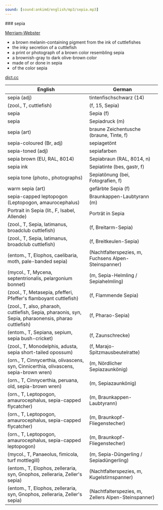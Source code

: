 ```yaml
---
sound: [sound:ankimd/english/mp3/sepia.mp3]
---
```


\### sepia

[Merriam-Webster](https://www.merriam-webster.com/dictionary/sepia)

- a brown melanin-containing pigment from the ink of cuttlefishes
- the inky secretion of a cuttlefish
- a print or photograph of a brown color resembling sepia
- a brownish-gray to dark olive-brown color
- made of or done in sepia
- of the color sepia

[dict.cc](https://www.dict.cc/sepia)

| English        | German       |
| -------------- | ------------ |
| sepia (adj) | tintenfischschwarz (14) |
|  (zool., T, cuttlefish) |  (f, 15, Sepia) |
| sepia | Sepia (f) |
| sepia | Sepiadruck (m) |
| sepia (art) | braune Zeichentusche (braune, Tinte, f) |
| sepia-coloured (Br, adj) | sepiagetönt |
| sepia-toned (adj) | sepiafarben |
| sepia brown (EU, RAL, 8014) | Sepiabraun (RAL, 8014, n) |
| sepia ink | Sepiatinte (bes, gastr, f) |
| sepia tone (photo., photographs) | Sepiatönung (bei, Fotografien, f) |
| warm sepia (art) | gefärbte Sepia (f) |
| sepia-capped leptopogon (Leptopogon, amaurocephalus) | Braunkappen-Laubtyrann (m) |
| Portrait in Sepia (lit., F, Isabel, Allende) | Porträt in Sepia |
|  (zool., T, Sepia, latimanus, broadclub cuttlefish) |  (f, Breitarm-Sepia) |
|  (zool., T, Sepia, latimanus, broadclub cuttlefish) |  (f, Breitkeulen-Sepia) |
|  (entom., T, Elophos, caelibaria, moth, pale-banded sepia) |  (Nachtfalterspezies, m, Fuchsens Alpen-Steinspanner) |
|  (mycol., T, Mycena, septentrionalis, pelargonium bonnet) |  (m, Sepia-Helmling / Sepiahelmling) |
|  (zool., T, Metasepia, pfefferi, Pfeffer's flamboyant cuttlefish) |  (f, Flammende Sepia) |
|  (zool., T, also, pharaoh, cuttlefish, Sepia, pharaonis, syn, Sepia, pharaonensis, pharao cuttlefish) |  (f, Pharao-Sepia) |
|  (entom., T, Sepiana, sepium, sepia bush-cricket) |  (f, Zaunschrecke) |
|  (zool., T, Monodelphis, adusta, sepia short-tailed opossum) |  (f, Marajo-Spitzmausbeutelratte) |
|  (orn., T, Cinnycerthia, olivascens, syn, Cinnicerthia, olivascens, sepia-brown wren) |  (m, Nördlicher Sepiazaunkönig) |
|  (orn., T, Cinnycerthia, peruana, old, sepia-brown wren) |  (m, Sepiazaunkönig) |
|  (orn., T, Leptopogon, amaurocephalus, sepia-capped flycatcher) |  (m, Braunkappen-Laubtyrann) |
|  (orn., T, Leptopogon, amaurocephalus, sepia-capped flycatcher) |  (m, Braunkopf-Fliegenstecher) |
|  (orn., T, Leptopogon, amaurocephalus, sepia-capped leptopogon) |  (m, Braunkopf-Fliegenstecher) |
|  (mycol., T, Panaeolus, fimicola, turf mottlegill) |  (m, Sepia-Düngerling / Sepiadüngerling) |
|  (entom., T, Elophos, zelleraria, syn, Gnophos, zelleraria, Zeller's sepia) |  (Nachtfalterspezies, m, Kugelstirnspanner) |
|  (entom., T, Elophos, zelleraria, syn, Gnophos, zelleraria, Zeller's sepia) |  (Nachtfalterspezies, m, Zellers Alpen-Steinspanner) |

